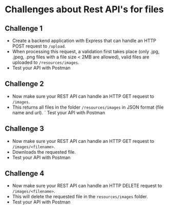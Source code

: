 # Challenges about Rest API's for files

## Challenge 1

* Create a backend application with Express that can handle an HTTP POST request to `/upload`.
* When processing this request, a validation first takes place (only .jpg, .jpeg, .png files with a file size < 2MB are allowed), valid files are uploaded to `/resources/images`.
* Test your API with Postman

## Challenge 2

* Now make sure your REST API can handle an HTTP GET request to `/images`.
* This returns all files in the folder `/resources/images` in JSON format (file name and url).
` Test your API with Postman

## Challenge 3

* Now make sure your REST API can handle an HTTP GET request to `/images/<filename>`.
* Downloads the requested file.
* Test your API with Postman

## Challenge 4

* Now make sure your REST API can handle an HTTP DELETE request to `/images/<filename>`.
* This will delete the requested file in the `resources/images` folder.
* Test your API with Postman


